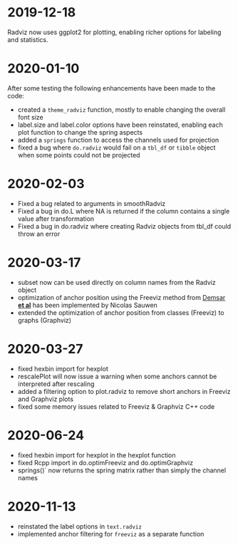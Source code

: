 # 2019-12-18

Radviz now uses ggplot2 for plotting, enabling richer options for labeling and statistics.

# 2020-01-10

After some testing the following enhancements have been made to the code:

 - created a `theme_radviz` function, mostly to enable changing the overall font size
 - label.size and label.color options have been reinstated, enabling each plot function
     to change the spring aspects
 - added a `springs` function to access the channels used for projection
 - fixed a bug where `do.radviz` would fail on a `tbl_df` or `tibble` object when some
     points could not be projected

# 2020-02-03

 - Fixed a bug related to arguments in smoothRadviz
 - Fixed a bug in do.L where NA is returned if the column contains a single value after transformation
 - Fixed a bug in do.radviz where creating Radviz objects from tbl_df could throw an error

# 2020-03-17

 - subset now can be used directly on column names from the Radviz object
 - optimization of anchor position using the Freeviz method from [Demsar **et al**](http://dx.doi.org/10.1016/j.jbi.2007.03.010) has been implemented by Nicolas Sauwen
 - extended the optimization of anchor position from classes (Freeviz) to graphs (Graphviz)

# 2020-03-27

 - fixed hexbin import for hexplot
 - rescalePlot will now issue a warning when some anchors cannot be interpreted after rescaling
 - added a filtering option to plot.radviz to remove short anchors in Freeviz and Graphviz plots
 - fixed some memory issues related to Freeviz & Graphviz C++ code

# 2020-06-24

 - fixed hexbin import for hexplot in the hexplot function
 - fixed Rcpp import in do.optimFreeviz and do.optimGraphviz
 - springs()` now returns the spring matrix rather than simply the channel names

# 2020-11-13

 - reinstated the label options in `text.radviz`
 - implemented anchor filtering for `freeviz` as a separate function
